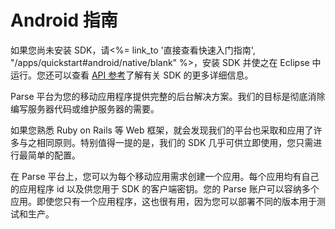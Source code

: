 # Android 指南

如果您尚未安装 SDK，请<%= link_to '直接查看快速入门指南', "/apps/quickstart#android/native/blank" %>，安装 SDK 并使之在 Eclipse 中运行。您还可以查看 [API 参考](/docs/android/api)了解有关 SDK 的更多详细信息。

Parse 平台为您的移动应用程序提供完整的后台解决方案。我们的目标是彻底消除编写服务器代码或维护服务器的需要。

如果您熟悉 Ruby on Rails 等 Web 框架，就会发现我们的平台也采取和应用了许多与之相同原则。特别值得一提的是，我们的 SDK 几乎可供立即使用，您只需进行最简单的配置。

在 Parse 平台上，您可以为每个移动应用需求创建一个应用。每个应用均有自己的应用程序 id 以及供您用于 SDK 的客户端密钥。您的 Parse 账户可以容纳多个应用。即使您只有一个应用程序，这也很有用，因为您可以部署不同的版本用于测试和生产。

